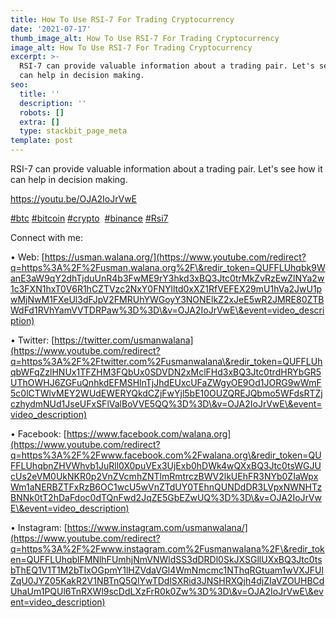 ```yaml
---
title: How To Use RSI-7 For Trading Cryptocurrency
date: '2021-07-17'
thumb_image_alt: How To Use RSI-7 For Trading Cryptocurrency
image_alt: How To Use RSI-7 For Trading Cryptocurrency
excerpt: >-
  RSI-7 can provide valuable information about a trading pair. Let's see how it
  can help in decision making.
seo:
  title: ''
  description: ''
  robots: []
  extra: []
  type: stackbit_page_meta
template: post
---
```

RSI-7 can provide valuable information about a trading pair. Let's see how it can help in decision making.

<https://youtu.be/OJA2IoJrVwE>

[#btc](https://www.youtube.com/hashtag/btc) [#bitcoin](https://www.youtube.com/hashtag/bitcoin) [#crypto](https://www.youtube.com/hashtag/crypto)  [#binance](https://www.youtube.com/hashtag/binance) [#Rsi7](https://www.youtube.com/hashtag/rsi7)

Connect with me: 

• Web: [https://usman.walana.org/](https://www.youtube.com/redirect?q=https%3A%2F%2Fusman.walana.org%2F\&redir_token=QUFFLUhqbk9WanE3aW9qY2dhTjduUnR4b3FwME9rY3hkd3xBQ3Jtc0trMkZvRzEwZlNYa2w1c3FXN1hxT0V6R1hCZTVzc2NxY0FNYlltd0xXZ1RfVEFEX29mU1hVa2JwU1pwMjNwM1FXeUl3dFJpV2FMRUhYWGoyY3NONElkZ2xJeE5wR2JMRE80ZTBWdFd1RVhYamVVTDRPaw%3D%3D\&v=OJA2IoJrVwE\&event=video_description)

• Twitter: [https://twitter.com/usmanwalana](https://www.youtube.com/redirect?q=https%3A%2F%2Ftwitter.com%2Fusmanwalana\&redir_token=QUFFLUhqbWFqZzlHNUx1TFZHM3FQbUx0SDVDN2xMclFHd3xBQ3Jtc0trdHRYbGR5UThOWHJ6ZGFuQnhkdEFMSHlnTjJhdEUxcUFaZWgyOE9Od1JORG9wWmF5c0lCTWlvMEY2WUdEWERYQkdCZjFwYjl5bE10OUZQREJQbmo5WFdsRTZjczhydmNUd1JseUFxSFlValBoVVE5QQ%3D%3D\&v=OJA2IoJrVwE\&event=video_description)

• Facebook: [https://www.facebook.com/walana.org](https://www.youtube.com/redirect?q=https%3A%2F%2Fwww.facebook.com%2Fwalana.org\&redir_token=QUFFLUhqbnZHVWhvb1JuRll0X0puVEx3UjExb0hDWk4wQXxBQ3Jtc0tsWGJUcUs2eVM0UkNKR0p2VnZVcmhZNTlmRmtrczBWV2lkUEhFR3NYb0ZIaWpxWm1aNERBZTFxRzB6OC1wcU5wVnZTdUY0TEhnQUNDdDR3LVpxNWNHTzBNNk0tT2hDaFdoc0dTQnFwd2JqZE5GbEZwUQ%3D%3D\&v=OJA2IoJrVwE\&event=video_description)

• Instagram: [https://www.instagram.com/usmanwalana/](https://www.youtube.com/redirect?q=https%3A%2F%2Fwww.instagram.com%2Fusmanwalana%2F\&redir_token=QUFFLUhqblFMNlhFUmhjNmVNWldSS3dDRDl0SkJXSGllUXxBQ3Jtc0tsbThEQ1V1T1M2bTIxOGpmY1lHZVdaVGl4WmNmcmc1NThqRGtuam1wVXJFUlZqU0JYZ05KakR2V1NBTnQ5QlYwTDdlSXRid3JNSHRXQjh4djZIaVZOUHBCdUhaUm1PQUl6TnRXWl9scDdLXzFrR0k0Zw%3D%3D\&v=OJA2IoJrVwE\&event=video_description)
